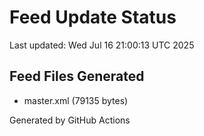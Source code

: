 # Feed Update Status
Last updated: Wed Jul 16 21:00:13 UTC 2025

## Feed Files Generated
- master.xml (79135 bytes)

Generated by GitHub Actions
